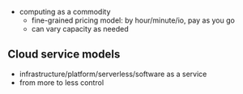 - computing as a commodity
	- fine-grained pricing model: by hour/minute/io, pay as you go
	- can vary capacity as needed

## Cloud service models

- infrastructure/platform/serverless/software as a service
- from more to less control